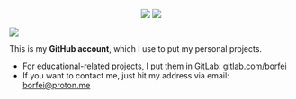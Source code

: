 <p align="center">
    <img src="https://github-readme-stats.vercel.app/api?username=borfei&theme=transparent&custom_title=Statistics&disable_animations=true&hide_border=true&show_icons=true" />
    <img src="https://github-readme-stats.vercel.app/api/top-langs/?username=borfei&layout=compact&custom_title=Languages&theme=transparent&disable_animations=true&hide_border=true&hide_progress=true" />
</p>
<a href="https://wakatime.com/@borfei">
    <img src="https://github-readme-stats.vercel.app/api/wakatime?username=borfei&langs_count=5&layout=compact&custom_title=WakaTime%20Usage&theme=transparent&disable_animations=true&hide_border=true" />
</a>

This is my **GitHub account**, which I use to put my personal projects.

- For educational-related projects, I put them in GitLab: [gitlab.com/borfei](https://gitlab.com/borfei)
- If you want to contact me, just hit my address via email: [borfei@proton.me](mailto:borfei@proton.me)
